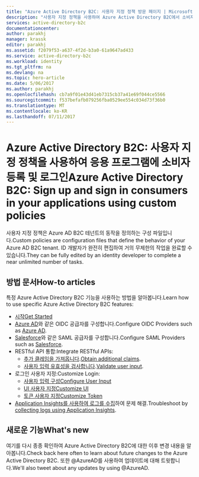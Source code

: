 ```yaml
---
title: "Azure Active Directory B2C: 사용자 지정 정책 방문 페이지 | Microsoft Docs"
description: "사용자 지정 정책을 사용하여 Azure Active Directory B2C에서 소비자 지향 응용 프로그램 개발"
services: active-directory-b2c
documentationcenter: 
author: parakhj
manager: krassk
editor: parakhj
ms.assetid: f2079f53-a637-4f2d-b3a0-61a9647ad433
ms.service: active-directory-b2c
ms.workload: identity
ms.tgt_pltfrm: na
ms.devlang: na
ms.topic: hero-article
ms.date: 5/06/2017
ms.author: parakhj
ms.openlocfilehash: cb7a9f01e43d41eb7315cb37a41e69f044ce5566
ms.sourcegitcommit: f537befafb079256fba0529ee554c034d73f36b0
ms.translationtype: MT
ms.contentlocale: ko-KR
ms.lasthandoff: 07/11/2017
---
```

# <a name="azure-active-directory-b2c-sign-up-and-sign-in-consumers-in-your-applications-using-custom-policies"></a><span data-ttu-id="8c215-103">Azure Active Directory B2C: 사용자 지정 정책을 사용하여 응용 프로그램에 소비자 등록 및 로그인</span><span class="sxs-lookup"><span data-stu-id="8c215-103">Azure Active Directory B2C: Sign up and sign in consumers in your applications using custom policies</span></span>
<span data-ttu-id="8c215-104">사용자 지정 정책은 Azure AD B2C 테넌트의 동작을 정의하는 구성 파일입니다.</span><span class="sxs-lookup"><span data-stu-id="8c215-104">Custom policies are configuration files that define the behavior of your Azure AD B2C tenant.</span></span> <span data-ttu-id="8c215-105">ID 개발자가 완전히 편집하여 거의 무제한의 작업을 완료할 수 있습니다.</span><span class="sxs-lookup"><span data-stu-id="8c215-105">They can be fully edited by an identity developer to complete a near unlimited number of tasks.</span></span>

## <a name="how-to-articles"></a><span data-ttu-id="8c215-106">방법 문서</span><span class="sxs-lookup"><span data-stu-id="8c215-106">How-to articles</span></span>
<span data-ttu-id="8c215-107">특정 Azure Active Directory B2C 기능을 사용하는 방법을 알아봅니다.</span><span class="sxs-lookup"><span data-stu-id="8c215-107">Learn how to use specific Azure Active Directory B2C features:</span></span>

* [<span data-ttu-id="8c215-108">시작</span><span class="sxs-lookup"><span data-stu-id="8c215-108">Get Started</span></span>](active-directory-b2c-overview-custom.md)
* <span data-ttu-id="8c215-109">[Azure AD](active-directory-b2c-setup-aad-custom.md)와 같은 OIDC 공급자를 구성합니다.</span><span class="sxs-lookup"><span data-stu-id="8c215-109">Configure OIDC Providers such as [Azure AD](active-directory-b2c-setup-aad-custom.md).</span></span>
* <span data-ttu-id="8c215-110">[Salesforce](active-directory-b2c-setup-sf-app-custom.md)와 같은 SAML 공급자를 구성합니다.</span><span class="sxs-lookup"><span data-stu-id="8c215-110">Configure SAML Providers such as [Salesforce](active-directory-b2c-setup-sf-app-custom.md).</span></span>
* <span data-ttu-id="8c215-111">RESTful API 통합:</span><span class="sxs-lookup"><span data-stu-id="8c215-111">Integrate RESTful APIs:</span></span>
    * <span data-ttu-id="8c215-112">[추가 클레임을 가져옵니다](active-directory-b2c-rest-api-step-custom.md).</span><span class="sxs-lookup"><span data-stu-id="8c215-112">[Obtain additional claims](active-directory-b2c-rest-api-step-custom.md).</span></span>
    * <span data-ttu-id="8c215-113">[사용자 입력 유효성을 검사합니다](active-directory-b2c-rest-api-validation-custom.md).</span><span class="sxs-lookup"><span data-stu-id="8c215-113">[Validate user input](active-directory-b2c-rest-api-validation-custom.md).</span></span>
* <span data-ttu-id="8c215-114">로그인 사용자 지정:</span><span class="sxs-lookup"><span data-stu-id="8c215-114">Customize Login:</span></span>
    * [<span data-ttu-id="8c215-115">사용자 입력 구성</span><span class="sxs-lookup"><span data-stu-id="8c215-115">Configure User Input</span></span>](active-directory-b2c-configure-signup-self-asserted-custom.md)
    * [<span data-ttu-id="8c215-116">UI 사용자 지정</span><span class="sxs-lookup"><span data-stu-id="8c215-116">Customize UI</span></span>](active-directory-b2c-ui-customization-custom.md)
    * [<span data-ttu-id="8c215-117">토큰 사용자 지정</span><span class="sxs-lookup"><span data-stu-id="8c215-117">Customize Token</span></span>](active-directory-b2c-reference-manage-sso-and-token-configuration.md)
* <span data-ttu-id="8c215-118">[Application Insights를 사용하여 로그를 수집](active-directory-b2c-troubleshoot-custom.md)하여 문제 해결.</span><span class="sxs-lookup"><span data-stu-id="8c215-118">Troubleshoot by [collecting logs using Application Insights](active-directory-b2c-troubleshoot-custom.md).</span></span>

## <a name="whats-new"></a><span data-ttu-id="8c215-119">새로운 기능</span><span class="sxs-lookup"><span data-stu-id="8c215-119">What's new</span></span>
<span data-ttu-id="8c215-120">여기를 다시 종종 확인하여 Azure Active Directory B2C에 대한 이후 변경 내용을 알아봅니다.</span><span class="sxs-lookup"><span data-stu-id="8c215-120">Check back here often to learn about future changes to the Azure Active Directory B2C.</span></span> <span data-ttu-id="8c215-121">또한 @AzureAD를 사용하여 업데이트에 대해 트윗합니다.</span><span class="sxs-lookup"><span data-stu-id="8c215-121">We'll also tweet about any updates by using @AzureAD.</span></span>



